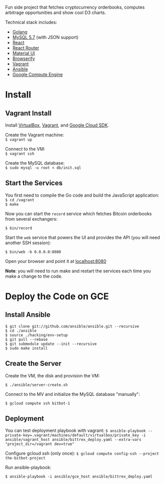 Fun side project that fetches cryptocurrency orderbooks, computes arbitrage opportunities and show
cool D3 charts.

Technical stack includes:  

  * [Golang](https://golang.org/)
  * [MySQL 5.7](https://dev.mysql.com/doc/refman/5.7/en/json.html) (with JSON support)
  * [React](http://facebook.github.io/react/)
  * [React Router](https://github.com/reactjs/react-router)
  * [Material UI](http://www.material-ui.com/)
  * [Browserify](http://browserify.org/)
  * [Vagrant](https://www.vagrantup.com/)
  * [Ansible](http://docs.ansible.com/)
  * [Google Compute Engine](https://cloud.google.com/compute/)
 
# Install

## Vagrant Install

Install [VirtualBox](https://www.virtualbox.org/wiki/Downloads), [Vagrant](https://www.vagrantup.com/), and [Google Cloud SDK](https://cloud.google.com/sdk/).

Create the Vagrant machine:  
`$ vagrant up`

Connect to the VM:  
`$ vagrant ssh`

Create the MySQL database:  
`$ sudo mysql -u root < db/init.sql`

## Start the Services

You first need to compile the Go code and build the JavaScript application:  
`$ cd /vagrant`  
`$ make`  

Now you can start the `record` service which fetches Bitcoin orderbooks from several exchangers:

`$ bin/record`

Start the `web` service that powers the UI and provides the API (you will need another SSH session):

`$ bin/web -b 0.0.0.0:8080`

Open your browser and point it at [localhost:8080](http://localhost:8080)

**Note**: you will need to run make and restart the services each time you make a change to the code.

# Deploy the Code on GCE

## Install Ansible

```
$ git clone git://github.com/ansible/ansible.git --recursive
$ cd ./ansible
$ source ./hacking/env-setup
$ git pull --rebase
$ git submodule update --init --recursive
$ sudo make install
```

## Create the Server 

Create the VM, the disk and provision the VM:

`$ ./ansible/server-create.sh`

Connect to the MV and initialize the MySQL database "manually":

`$ gcloud compute ssh bitbot-1`

## Deployment

You can test deployment playbook with vagrant:
`$ ansible-playbook --private-key=.vagrant/machines/default/virtualbox/private_key -i ansible/vagrant_host ansible/bittrex_deploy.yaml --extra-vars "project_dir=/vagrant dev=true"`

Configure gcloud ssh (only once):
`$ gcloud compute config-ssh --project the-bitbot-project`

Run ansible-playbook:

`$ ansible-playbook -i ansible/gce_host ansible/bittrex_deploy.yaml`
